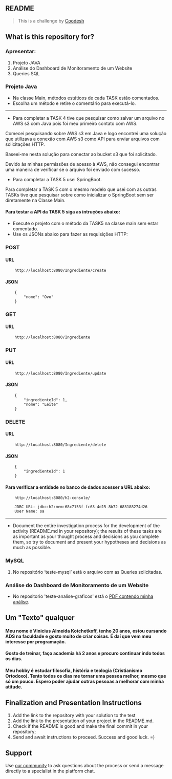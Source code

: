 ## README
> This is a challenge by [Coodesh](https://coodesh.com/)

## What is this repository for?
### Apresentar:

1. Projeto JAVA
2. Análise do Dashboard de Monitoramento de um Website
3. Queries SQL

### Projeto Java
- Na classe Main, métodos estáticos de cada TASK estão comentados.
- Escolha um método e retire o comentário para executá-lo.

---

- Para completar a TASK 4 tive que pesquisar como salvar um arquivo no AWS s3 com Java pois foi meu primeiro contato com AWS.

Comecei pesquisando sobre AWS s3 em Java e logo encontrei uma solução que utilizava a conexão com AWS s3 como API para enviar arquivos com solicitações HTTP.

Baseei-me nesta solução para conectar ao bucket s3 que foi solicitado.

Devido às minhas permissões de acesso à AWS, não consegui encontrar uma maneira de verificar se o arquivo foi enviado com sucesso.

- Para completar a TASK 5 usei SpringBoot.

Para completar a TASK 5 com o mesmo modelo que usei com as outras TASKs tive que pesquisar sobre como inicializar o SpringBoot sem ser diretamente na Classe Main.

#### Para testar a API da TASK 5 siga as intruções abaixo:

- Execute o projeto com o método da TASK5 na classe main sem estar comentado.
- Use os JSONs abaixo para fazer as requisições HTTP:
### POST
#### URL
        http://localhost:8080/Ingrediente/create
#### JSON
        {
            "nome": "Ovo"
        }
### GET
#### URL
        http://localhost:8080/Ingrediente
### PUT
#### URL
        http://localhost:8080/Ingrediente/update
#### JSON
        {
            "ingredienteId": 1,
            "nome": "Leite"
        }
### DELETE
#### URL
        http://localhost:8080/Ingrediente/delete
#### JSON
        {
            "ingredienteId": 1
        }
#### Para verificar a entidade no banco de dados acesser a URL abaixo:
        http://localhost:8080/h2-console/        

        JDBC URL: jdbc:h2:mem:68c7153f-fc63-4d15-8b72-683188274d26
        User Name: sa

---

- Document the entire investigation process for the development of the activity (README.md in your repository); the results of these tasks are as important as your thought process and decisions as you complete them, so try to document and present your hypotheses and decisions as much as possible.

### MySQL

1. No repositório ‘teste-mysql’ está o arquivo com as Queries solicitadas.

### Análise do Dashboard de Monitoramento de um Website

- No repositorio 'teste-analise-graficos' está o [PDF contendo minha análise](https://drive.google.com/file/d/1Xozl658KWfpq3BitKuL2RP7Vqhmt6Sxy/view?usp=drive_link).

## Um "Texto" qualquer

#### Meu nome é Vinicius Almeida Kotchetkoff, tenho 20 anos, estou cursando ADS na faculdade e gosto muito de criar coisas. É daí que vem meu interesse por programação.
#### Gosto de treinar, faço academia há 2 anos e procuro continuar indo todos os dias.
#### Meu hobby é estudar filosofia, história e teologia (Cristianismo Ortodoxo). Tento todos os dias me tornar uma pessoa melhor, mesmo que só um pouco. Espero poder ajudar outras pessoas a melhorar com minha atitude.

## Finalization and Presentation Instructions

1. Add the link to the repository with your solution to the test
2. Add the link to the presentation of your project in the README.md.
3. Check if the README is good and make the final commit in your repository;
4. Send and await instructions to proceed. Success and good luck. =)

## Support

Use [our community](https://discord.gg/rdXbEvjsWu) to ask questions about the process or send a message directly to a specialist in the platform chat.
